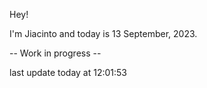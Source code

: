 Hey!

I'm Jiacinto and today is 13 September, 2023.

-- Work in progress --

last update today at 12:01:53 